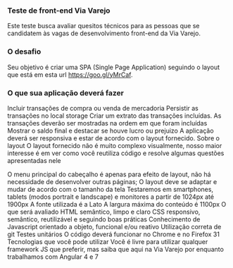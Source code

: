 ### Teste de front-end Via Varejo
Este teste busca avaliar quesitos técnicos para as pessoas que se candidatem às vagas de desenvolvimento front-end da Via Varejo.

### O desafio
Seu objetivo é criar uma SPA (Single Page Application) seguindo o layout que está em esta url https://goo.gl/yMrCaf.

### O que sua aplicação deverá fazer
Incluir transações de compra ou venda de mercadoria
Persistir as transações no local storage
Criar um extrato das transações incluídas. As transações deverão ser mostradas na ordem em que foram incluídas
Mostrar o saldo final e destacar se houve lucro ou prejuizo
A aplicação deverá ser responsiva e estar de acordo com o layout fornecido.
Sobre o layout
O layout fornecido não é muito complexo visualmente, nosso maior interesse é em ver como você reutiliza código e resolve algumas questões apresentadas nele

O menu principal do cabeçalho é apenas para efeito de layout, não há necessidade de desenvolver outras páginas;
O layout deve se adaptar e mudar de acordo com o tamanho da tela
Testaremos em smartphones, tablets (modos portrait e landscape) e monitores a partir de 1024px até 1900px
A fonte utilizada é a Lato
A largura máxima do conteúdo é 1100px
O que será avaliado
HTML semântico, limpo e claro
CSS responsivo, semântico, reutilizável e seguindo boas práticas
Conhecimento de Javascript orientado a objeto, funcional e/ou reativo
Utilização correta de git
Testes unitários
O código deverá funcionar no Chrome e no Firefox 31
Tecnologias que você pode utilizar
Você é livre para utilizar qualquer framework JS que preferir, mas saiba que aqui na Via Varejo por enquanto trabalhamos com Angular 4 e 7
